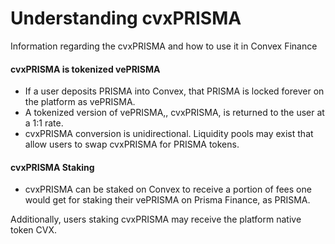 # Understanding cvxPRISMA

Information regarding the cvxPRISMA and how to use it in Convex Finance

#### cvxPRISMA is tokenized vePRISMA

*   If a user deposits PRISMA into Convex, that PRISMA is locked forever on the platform as vePRISMA.
*   A tokenized version of vePRISMA,, cvxPRISMA, is returned to the user at a 1:1 rate.
*   cvxPRISMA conversion is unidirectional. Liquidity pools may exist that allow users to swap cvxPRISMA for PRISMA tokens.
    
#### cvxPRISMA Staking

*   cvxPRISMA can be staked on Convex to receive a portion of fees one would get for staking their vePRISMA on Prisma Finance, as PRISMA.
    
Additionally, users staking cvxPRISMA may receive the platform native token CVX.

